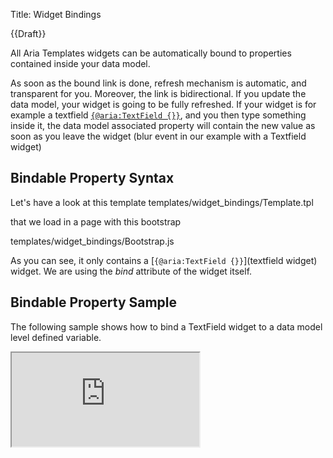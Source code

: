 Title: Widget Bindings

{{Draft}}

All Aria Templates widgets can be automatically bound to properties contained inside your data model.

As soon as the bound link is done, refresh mechanism is automatic, and transparent for you. Moreover, the link is bidirectional. If you update the data model, your widget is going to be fully refreshed. If your widget is for example a textfield [`{@aria:TextField {}}`](textfield), and you then type something inside it, the data model associated property will contain the new value as soon as you leave the widget (blur event in our example with a Textfield widget)

## Bindable Property Syntax

Let's have a look at this template
<srcinclude lang="at" outdent="true">templates/widget_bindings/Template.tpl
</srcinclude>

that we load in a page with this bootstrap

<srcinclude tag="bootstrap" lang="javascript" outdent="true">templates/widget_bindings/Bootstrap.js
</srcinclude>

As you can see, it only contains a [`{@aria:TextField {}}`](textfield widget) widget. We are using the *bind* attribute of the widget itself.

## Bindable Property Sample

The following sample shows how to bind a TextField widget to a data model level defined variable.

<iframe class='samples' src='http://snippets.ariatemplates.com/samples/%VERSION%/widgets/textfield/binding/' />

## Transforms

The widget binding mechanism offers a powerful feature to enhance the way a value is fetched to and from the bound variable.

This feature is called *tranform*, which basically consists - as the name itself says - to transform a displayed/entered value after fetching it from the bound variable - for displaying purpouses - or before giving it back - alignment - to the variable bound the widget.

<iframe class='samples' src='http://snippets.ariatemplates.com/samples/%VERSION%/widgets/textfield/transform/' />